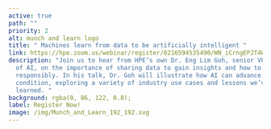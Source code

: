 ```yaml
---
active: true
path: ""
priority: 2
alt: munch and learn logo
title: " Machines learn from data to be artificially intelligent "
link: https://hpe.zoom.us/webinar/register/8216594535490/WN_iCrngEP2T4Wlspf8RVvxMQ
description: "Join us to hear from HPE’s own Dr. Eng Lim Goh, senior VP and CTO
  of AI, on the importance of sharing data to gain insights and how to do so
  responsibly. In his talk, Dr. Goh will illustrate how AI can advance the human
  condition, exploring a variety of industry use cases and lessons we’ve
  learned. "
background: rgba(0, 86, 122, 0.8);
label: Register Now!
image: /img/Munch_and_Learn_192_192.svg
---
```

